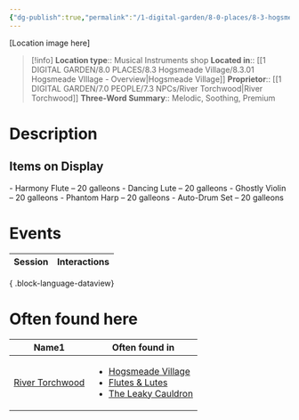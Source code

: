 ```yaml
---
{"dg-publish":true,"permalink":"/1-digital-garden/8-0-places/8-3-hogsmeade-village/8-3-10-flutes-and-lutes/","tags":["#place","#hogsmeade","#shop"]}
---
```


[Location image here]
>[!info]
>**Location type**::  Musical Instruments shop
>**Located in**:: [[1 DIGITAL GARDEN/8.0 PLACES/8.3 Hogsmeade Village/8.3.01 Hogsmeade VIllage - Overview\|Hogsmeade Village]]
>**Proprietor**:: [[1 DIGITAL GARDEN/7.0 PEOPLE/7.3 NPCs/River Torchwood\|River Torchwood]]
>**Three-Word Summary**:: Melodic, Soothing, Premium 

# Description


## Items on Display

- Harmony Flute – 20 galleons
- Dancing Lute – 20 galleons
- Ghostly Violin – 20 galleons
- Phantom Harp – 20 galleons
- Auto-Drum Set – 20 galleons

# Events

| Session | Interactions |
| ------- | ------------ |

{ .block-language-dataview}

# Often found here

<div><table class="dataview table-view-table"><thead class="table-view-thead"><tr class="table-view-tr-header"><th class="table-view-th"><span>Name</span><span class="dataview small-text">1</span></th><th class="table-view-th"><span>Often found in</span></th></tr></thead><tbody class="table-view-tbody"><tr><td><span><a data-tooltip-position="top" aria-label="1 DIGITAL GARDEN/7.0 PEOPLE/7.3 NPCs/River Torchwood.md" data-href="1 DIGITAL GARDEN/7.0 PEOPLE/7.3 NPCs/River Torchwood.md" href="1 DIGITAL GARDEN/7.0 PEOPLE/7.3 NPCs/River Torchwood.md" class="internal-link" target="_blank" rel="noopener nofollow">River Torchwood</a></span></td><td><ul class="dataview dataview-ul dataview-result-list-ul"><li class="dataview-result-list-li"><span><a data-tooltip-position="top" aria-label="1 DIGITAL GARDEN/8.0 PLACES/8.3 Hogsmeade Village/8.3.01 Hogsmeade VIllage - Overview.md" data-href="1 DIGITAL GARDEN/8.0 PLACES/8.3 Hogsmeade Village/8.3.01 Hogsmeade VIllage - Overview.md" href="1 DIGITAL GARDEN/8.0 PLACES/8.3 Hogsmeade Village/8.3.01 Hogsmeade VIllage - Overview.md" class="internal-link" target="_blank" rel="noopener nofollow">Hogsmeade Village</a></span></li><li class="dataview-result-list-li"><span><a data-tooltip-position="top" aria-label="1 DIGITAL GARDEN/8.0 PLACES/8.3 Hogsmeade Village/8.3.10 Flutes &amp; Lutes.md" data-href="1 DIGITAL GARDEN/8.0 PLACES/8.3 Hogsmeade Village/8.3.10 Flutes &amp; Lutes.md" href="1 DIGITAL GARDEN/8.0 PLACES/8.3 Hogsmeade Village/8.3.10 Flutes &amp; Lutes.md" class="internal-link" target="_blank" rel="noopener nofollow">Flutes &amp; Lutes</a></span></li><li class="dataview-result-list-li"><span><a data-tooltip-position="top" aria-label="1 DIGITAL GARDEN/8.0 PLACES/8.1 Diagon Alley/8.1.01 The Leaky Cauldron.md" data-href="1 DIGITAL GARDEN/8.0 PLACES/8.1 Diagon Alley/8.1.01 The Leaky Cauldron.md" href="1 DIGITAL GARDEN/8.0 PLACES/8.1 Diagon Alley/8.1.01 The Leaky Cauldron.md" class="internal-link" target="_blank" rel="noopener nofollow">The Leaky Cauldron</a></span></li></ul></td></tr></tbody></table></div>